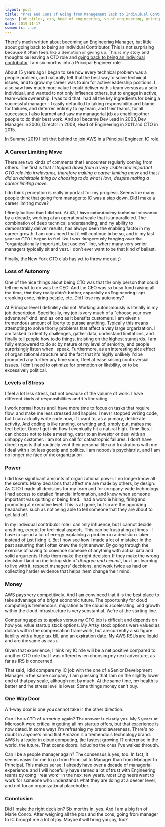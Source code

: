 ```yaml
---
layout: post
title: "Pros and Cons of Going from Management Back to Individual Contributor"
tags: [job titles, cto, head of engineering, vp of engineering, principal engineer, individual contributor]
date: 2019-11-17
comments: true
---
```

There's much written about becoming an Engineering Manager, but little about going back to being an Individual Contributor. This is not surprising because it often feels like a demotion or giving up. This is my story and thoughts on leaving a CTO role and [going back to being an individual contributor](/2019/05/20/day-one-at-amazon-aws-principal-engineer-interviewing.html). I am six months into a Principal Engineer role.

About 15 years ago I began to see how every technical problem was a people problem, and naturally felt that the best way to solve technical issues, and to grow my career was to aim for active leadership positions. I also saw how much more value I could deliver with a team versus as a solo individual, and wanted to not only influence others, but to engage in active, team-wide ownership. I was told that I had all the key ingredients for being a successful manager - I easily defaulted to taking responsibility and blame for failures, and deferred entirely to my team, and their teams, for all successes. I also learned and saw my managerial job as enabling other people to do their best work. And so I became Dev Lead in 2003, Dev Manager in 2006, Director in 2008, Head of Engineering in 2011 and CTO in 2015.

In Summer 2019 I left that behind to join AWS in a Principal Engineer, IC role.

### A Career Limiting Move

There are two kinds of comments that I encounter regularly coming from others. The first is that _I stepped down from a very visible and important CTO role into irrelevance, therefore making a career limiting move_ and that _I did an admirable thing by choosing to do what I love, despite making a career limiting move_.

I do think perception is really important for my progress. Seems like many people think that going from manager to IC was a step down. Did I make a career limiting move?

I firmly believe that I did not. At 43, I have extended my technical relevance by a decade, working at an operational scale that is unparalleled. The combination of deep technical understanding, and my ability to demonstrably deliver results, has always been the enabling factor in my career growth. I am convinced that it will continue to be so, and in my last year as CTO I began to feel like I was dangerously hanging over the "organizationally important, but useless" line, where many very senior managers typically sit and vest. I don't ever want to be that kind of ballast.

Finally, the New York CTO club has yet to throw me out ;)

### Loss of Autonomy

One of the nice things about being CTO was that the only person that could tell me what to do was the CEO. And the CEO was so busy fund raising all the time, that they really didn't bother, especially as Engineering kept cranking code, hiring people, etc. Did I lose my autonomy?

At Principal level I definitely did not. Working autonomously is literally in my job description. Specifically, my job is very much of a "choose your own adventure" kind, and as long as it benefits customers, I am given a tremendous amount of liberty to pursue anything. Typically this means attempting to solve thorny problems that affect a very large organization. I am tasked to identify challenges, gather data, understand limitations, and finally tell people how to do things, insisting on the highest standards. I am fully empowered to do so by nature of my level of seniority, and people surprisingly listen when I speak. Furthermore, as an interesting side effect of organizational structure and the fact that it's highly unlikely I'd be promoted any further any time soon, I feel at ease raising controversial issues. I don't need to optimize for promotion or likability, or to be excessively political.

### Levels of Stress

I feel a lot less stress, but not because of the volume of work. I have different kinds of responsibilities and it's liberating.

I work normal hours and I have more time to focus on tasks that require flow, and make me less stressed and happier. I never stopped writing code, but I can actually write code now, if I want to, as a primary, deliberate activity. And coding is like running, or writing and, simply put, makes me feel better. Once I get into flow I eventually hit a natural high. Time flies. I can choose not to take a meeting, cater to an investor or deal with an unhappy customer. I am not on call for catastrophic failures. I don't have direct reports that routinely vent their personal life and frustrations with me. I deal with a lot less gossip and politics. I am nobody's psychiatrist, and I am no longer the face of the organization.

### Power

I did lose significant amounts of organizational power. I no longer know all the secrets. Many decisions that affect me are made by others, by design. As CTO I made all decisions for my team and for company-wide technology. I had access to detailed financial information, and knew when someone important was quitting or being fired. I had a word in hiring, firing and promoting at executive level. This is all gone, but so are the agonizing headaches, such as not being able to tell someone that they are about to get laid off.

In my individual contributor role I can only influence, but I cannot decide anything, except for technical aspects. This can be frustrating at times - I have to spend a lot of energy explaining a problem to a decision maker instead of just fixing it. But I now see how I made a lot of mistakes in the past assuming that I often knew the right answer. By going through the exercise of having to convince someone of anything with actual data and solid arguments I help them make the right decision. If they make the wrong decision I land on the losing side of _disagree and commit_, but I am learning to live with it, respect managers' decisions, and work twice as hard on collecting harder evidence that helps them change their mind.

### Money

AWS pays very competitively. And I am convinced that it is the best place to take advantage of a bright economic future. The opportunity for cloud computing is tremendous, migration to the cloud is accelerating, and growth within the cloud infrastructure is very substantial. We're at the starting line.

Comparing apples to apples versus my CTO job is difficult and depends on how you value startup stock options. My Artsy stock options were valued as dollars within the compensation framework, but are currently a six figure liability with a huge tax bill, and an expiration date. My AWS RSUs are liquid and are the same as cash.

Given that experience, I think my IC role will be a net positive compared to another CTO role that I was offered when choosing my next adventure, as far as IRS is concerned.

That said, I did compare my IC job with the one of a Senior Development Manager in the same company. I am guessing that I am on the slightly lower end of that pay scale, although not by much. At the same time, my health is better and the stress level is lower. Some things money can't buy.

### One Way Door

A 1-way door is one you cannot take in the other direction.

Can I be a CTO of a startup again? The answer is clearly yes. My 5 years at Microsoft were critical in getting all my startup offers, but that experience is now dated. In some ways I'm refreshing my brand awareness. There's no doubt in anyone's mind that Amazon is a tremendous technology brand. AWS is a leader in cloud computing, the fastest growing IT enterprise in the world, the future. That opens doors, including the ones I've walked through.

Can I be a people manager again? The consensus is yes, too. In fact, it seems easier for me to go from Principal to Manager than from Manager to Principal. This makes sense: I already have over a decade of managerial experience, and I will hopefully have earned a lot of trust with Engineering teams by doing "real work" in the next few years. Most Engineers want to work for someone who understands what they are doing at a deeper level, and not for an organizational placeholder.

### Conclusion

Did I make the right decision? Six months in, yes. And I am a big fan of Marie Condo. After weighing all the pros and the cons, going from manager to IC brought me a lot of joy. Maybe it will bring you joy, too?





